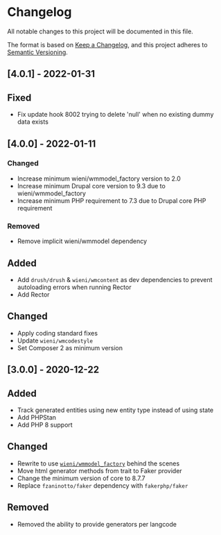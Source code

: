 # Changelog
All notable changes to this project will be documented in this file.

The format is based on [Keep a Changelog](https://keepachangelog.com/en/1.0.0/),
and this project adheres to [Semantic Versioning](https://semver.org/spec/v2.0.0.html).
## [4.0.1] - 2022-01-31
## Fixed
- Fix update hook 8002 trying to delete 'null' when no existing dummy data exists

## [4.0.0] - 2022-01-11
### Changed
- Increase minimum wieni/wmmodel_factory version to 2.0
- Increase minimum Drupal core version to 9.3 due to wieni/wmmodel_factory
- Increase minimum PHP requirement to 7.3 due to Drupal core PHP requirement

### Removed
- Remove implicit wieni/wmmodel dependency

## Added
- Add `drush/drush` & `wieni/wmcontent` as dev dependencies to prevent autoloading errors when running Rector
- Add Rector

## Changed
- Apply coding standard fixes
- Update `wieni/wmcodestyle`
- Set Composer 2 as minimum version

## [3.0.0] - 2020-12-22
## Added
- Track generated entities using new entity type instead of using state
- Add PHPStan
- Add PHP 8 support

## Changed
- Rewrite to use [`wieni/wmmodel_factory`](https://github.com/wieni/wmmodel_factory) behind the scenes
- Move html generator methods from trait to Faker provider
- Change the minimum version of core to 8.7.7
- Replace `fzaninotto/faker` dependency with `fakerphp/faker`

## Removed
- Removed the ability to provide generators per langcode
